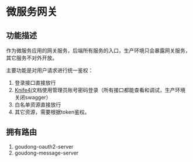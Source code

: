 # 微服务网关

## 功能描述

作为微服务应用的网关服务，后端所有服务的入口，生产环境只会暴露网关服务，其它服务不对外开放。

主要功能是对用户请求进行统一鉴权：

1. 登录接口直接放行
2. [Knife4j](https://gitee.com/xiaoym/knife4j)文档使用管理员账号密码登录（所有接口都能查看和调试，生产环境关闭swagger）
3. 白名单资源直接放行
4. 其它资源，需要根据token鉴权。



## 拥有路由

1. goudong-oauth2-server
2. goudong-message-server

